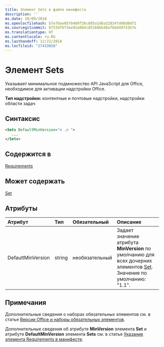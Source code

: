 ```yaml
---
title: Элемент Sets в файле манифеста
description: ''
ms.date: 10/09/2018
ms.openlocfilehash: b7e78ae05f8409f38c885a1d6a328347d00d0df1
ms.sourcegitcommit: 6f53df6f3ee91e084cd5160bb48afbbd49743b7e
ms.translationtype: HT
ms.contentlocale: ru-RU
ms.lasthandoff: 12/22/2018
ms.locfileid: "27433658"
---
```

# <a name="sets-element"></a>Элемент Sets

Указывает минимальное подмножество API JavaScript для Office, необходимое для активации надстройки Office.

**Тип надстройки:** контентные и почтовые надстройки, надстройки области задач

## <a name="syntax"></a>Синтаксис

```XML
<Sets DefaultMinVersion="n .n ">
   ...
</Sets>
```

## <a name="contained-in"></a>Содержится в

[Requirements](requirements.md)

## <a name="can-contain"></a>Может содержать

[Set](set.md)

## <a name="attributes"></a>Атрибуты

|**Атрибут**|**Тип**|**Обязательный**|**Описание**|
|:-----|:-----|:-----|:-----|
|DefaultMinVersion|string|необязательный|Задает значение атрибута **MinVersion** по умолчанию для всех дочерних элементов [Set](set.md). Значение по умолчанию: "1.1".|

## <a name="remarks"></a>Примечания

Дополнительные сведения о наборах обязательных элементов см. в статье [Версии Office и наборы обязательных элементов](https://docs.microsoft.com/office/dev/add-ins/develop/office-versions-and-requirement-sets).

Дополнительные сведения об атрибуте **MinVersion** элемента **Set** и атрибуте **DefaultMinVersion** элемента **Sets** см. в статье [Указание элемента Requirements в манифесте](https://docs.microsoft.com/office/dev/add-ins/develop/specify-office-hosts-and-api-requirements#set-the-requirements-element-in-the-manifest).

